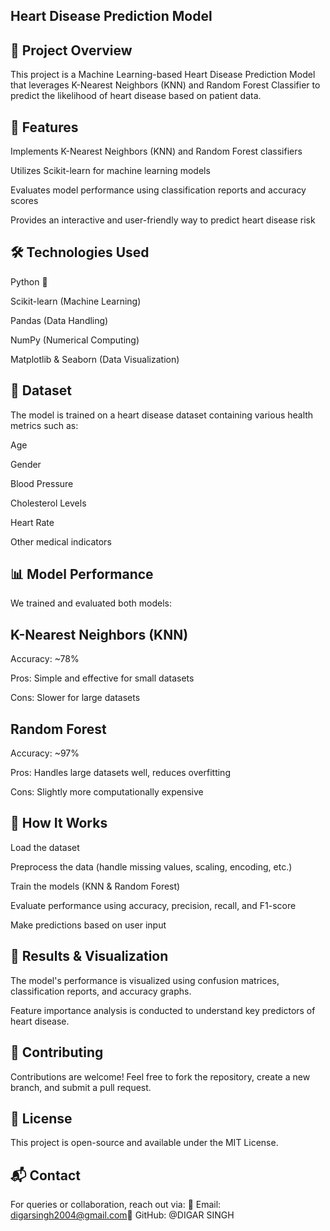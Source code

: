 ## Heart Disease Prediction Model

## 🚀 Project Overview

This project is a Machine Learning-based Heart Disease Prediction Model that leverages K-Nearest Neighbors (KNN) and Random Forest Classifier to predict the likelihood of heart disease based on patient data.

## 📌 Features

Implements K-Nearest Neighbors (KNN) and Random Forest classifiers

Utilizes Scikit-learn for machine learning models

Evaluates model performance using classification reports and accuracy scores

Provides an interactive and user-friendly way to predict heart disease risk

## 🛠️ Technologies Used

Python 🐍

Scikit-learn (Machine Learning)

Pandas (Data Handling)

NumPy (Numerical Computing)

Matplotlib & Seaborn (Data Visualization)

## 📂 Dataset

The model is trained on a heart disease dataset containing various health metrics such as:

Age

Gender

Blood Pressure

Cholesterol Levels

Heart Rate

Other medical indicators

## 📊 Model Performance

We trained and evaluated both models:

## K-Nearest Neighbors (KNN)

Accuracy: ~78%

Pros: Simple and effective for small datasets

Cons: Slower for large datasets

## Random Forest

Accuracy: ~97%

Pros: Handles large datasets well, reduces overfitting

Cons: Slightly more computationally expensive
## 📝 How It Works

Load the dataset

Preprocess the data (handle missing values, scaling, encoding, etc.)

Train the models (KNN & Random Forest)

Evaluate performance using accuracy, precision, recall, and F1-score

Make predictions based on user input

## 📌 Results & Visualization

The model's performance is visualized using confusion matrices, classification reports, and accuracy graphs.

Feature importance analysis is conducted to understand key predictors of heart disease.

## 🤝 Contributing

Contributions are welcome! Feel free to fork the repository, create a new branch, and submit a pull request.

## 📜 License

This project is open-source and available under the MIT License.

## 📬 Contact

For queries or collaboration, reach out via:
📧 Email: digarsingh2004@gmail.com🔗 GitHub: @DIGAR SINGH
